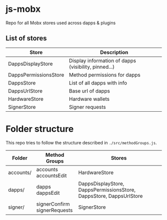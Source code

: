# js-mobx

Repo for all Mobx stores used across dapps & plugins

## List of stores

| Store                 | Description                                          |
| --------------------- | ---------------------------------------------------- |
| DappsDisplayStore     | Display information of dapps (visibility, pinned...) |
| DappsPermissionsStore | Method permissions for dapps                         |
| DappsStore            | List of all dapps with info                          |
| DappsUrlStore         | Base url of dapps                                    |
| HardwareStore         | Hardware wallets                                     |
| SignerStore           | Signer requests                                      |

# Folder structure

This repo tries to follow the structure described in `./src/methodGroups.js`.

| Folder    | Method Groups                   | Stores                                                                 |
| --------- | ------------------------------- | ---------------------------------------------------------------------- |
| accounts/ | accounts<br>accountsEdit        | HardwareStore                                                          |
| dapps/    | dapps<br>dappsEdit              | DappsDisplayStore, DappsPermissionsStore,<br>DappsStore, DappsUrlStore |
| signer/   | signerConfirm<br>signerRequests | SignerStore                                                            |
